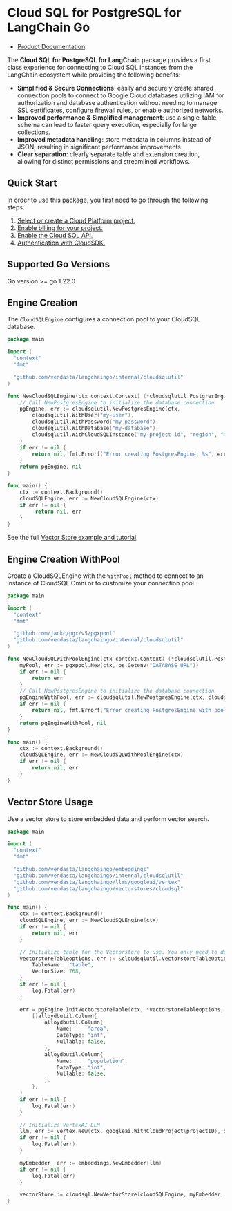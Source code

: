 # Cloud SQL for PostgreSQL for LangChain Go

- [Product Documentation](https://cloud.google.com/sql/docs)

The **Cloud SQL for PostgreSQL for LangChain** package provides a first class experience for connecting to
Cloud SQL instances from the LangChain ecosystem while providing the following benefits:

- **Simplified & Secure Connections**: easily and securely create shared connection pools to connect to Google Cloud databases utilizing IAM for authorization and database authentication without needing to manage SSL certificates, configure firewall rules, or enable authorized networks.
- **Improved performance & Simplified management**: use a single-table schema can lead to faster query execution, especially for large collections.
- **Improved metadata handling**: store metadata in columns instead of JSON, resulting in significant performance improvements.
- **Clear separation**: clearly separate table and extension creation, allowing for distinct permissions and streamlined workflows.

## Quick Start

In order to use this package, you first need to go through the following
steps:

1. [Select or create a Cloud Platform project.](https://console.cloud.google.com/project)
2. [Enable billing for your project.](https://cloud.google.com/billing/docs/how-to/modify-project#enable_billing_for_a_project)
3. [Enable the Cloud SQL API.](https://console.cloud.google.com/apis/enableflow?apiid=sql.googleapis.com)
4. [Authentication with CloudSDK.](https://cloud.google.com/sdk/gcloud/reference/auth/application-default/login)

## Supported Go Versions

Go version >= go 1.22.0

## Engine Creation

The `CloudSQLEngine` configures a connection pool to your CloudSQL database. 

```go
package main

import (
  "context"
  "fmt"

  "github.com/vendasta/langchaingo/internal/cloudsqlutil"
)

func NewCloudSQLEngine(ctx context.Context) (*cloudsqlutil.PostgresEngine, error) {
	// Call NewPostgresEngine to initialize the database connection
    pgEngine, err := cloudsqlutil.NewPostgresEngine(ctx,
        cloudsqlutil.WithUser("my-user"),
        cloudsqlutil.WithPassword("my-password"),
        cloudsqlutil.WithDatabase("my-database"),
        cloudsqlutil.WithCloudSQLInstance("my-project-id", "region", "my-instance"),
    )
    if err != nil {
        return nil, fmt.Errorf("Error creating PostgresEngine: %s", err)
    }
    return pgEngine, nil
}

func main() {
    ctx := context.Background()
    cloudSQLEngine, err := NewCloudSQLEngine(ctx)
    if err != nil {
         return nil, err
    }
}
```

See the full [Vector Store example and tutorial](https://github.com/vendasta/langchaingo/tree/main/examples/google-cloudsql-chat-message-history-example).

## Engine Creation WithPool

Create a CloudSQLEngine with the `WithPool` method to connect to an instance of CloudSQL Omni or to customize your connection pool.


```go
package main

import (
  "context"
  "fmt"

  "github.com/jackc/pgx/v5/pgxpool"
  "github.com/vendasta/langchaingo/internal/cloudsqlutil"
)

func NewCloudSQLWithPoolEngine(ctx context.Context) (*cloudsqlutil.PostgresEngine, error) {
    myPool, err := pgxpool.New(ctx, os.Getenv("DATABASE_URL"))
    if err != nil {
        return err
    }
	// Call NewPostgresEngine to initialize the database connection
    pgEngineWithPool, err := cloudsqlutil.NewPostgresEngine(ctx, cloudsqlutil.WithPool(myPool))
    if err != nil {
        return nil, fmt.Errorf("Error creating PostgresEngine with pool: %s", err)
    }
    return pgEngineWithPool, nil
}

func main() {
    ctx := context.Background()
    cloudSQLEngine, err := NewCloudSQLWithPoolEngine(ctx)
    if err != nil {
        return nil, err
    }
}
```

## Vector Store Usage

Use a vector store to store embedded data and perform vector search.

```go
package main

import (
  "context"
  "fmt"

  "github.com/vendasta/langchaingo/embeddings"
  "github.com/vendasta/langchaingo/internal/cloudsqlutil"
  "github.com/vendasta/langchaingo/llms/googleai/vertex"
  "github.com/vendasta/langchaingo/vectorstores/cloudsql"
)

func main() {
    ctx := context.Background()
    cloudSQLEngine, err := NewCloudSQLEngine(ctx)
    if err != nil {
        return nil, err
    }

    // Initialize table for the Vectorstore to use. You only need to do this the first time you use this table.
    vectorstoreTableoptions, err := &cloudsqlutil.VectorstoreTableOptions{
        TableName:  "table",
        VectorSize: 768,
    }
    if err != nil {
        log.Fatal(err)
    }

    err = pgEngine.InitVectorstoreTable(ctx, *vectorstoreTableoptions,
        []alloydbutil.Column{
            alloydbutil.Column{
                Name:     "area",
                DataType: "int",
                Nullable: false,
            },
            alloydbutil.Column{
                Name:     "population",
                DataType: "int",
                Nullable: false,
            },
        },
    )
    if err != nil {
        log.Fatal(err)
    }

    // Initialize VertexAI LLM
    llm, err := vertex.New(ctx, googleai.WithCloudProject(projectID), googleai.WithCloudLocation(cloudLocation), googleai.WithDefaultModel("text-embedding-005"))
    if err != nil {
        log.Fatal(err)
    }

    myEmbedder, err := embeddings.NewEmbedder(llm)
    if err != nil {
        log.Fatal(err)
    }

    vectorStore := cloudsql.NewVectorStore(cloudSQLEngine, myEmbedder, "my-table", cloudsql.WithMetadataColumns([]string{"area", "population"}))
}
```